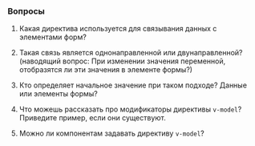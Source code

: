 ### Вопросы

1. Какая директива используется для связывания данных с элементами форм?

2. Такая связь является однонаправленной или двунаправленной? (наводящий вопрос: При изменении значения переменной, отобразятся ли эти значения в элементе формы?)

3. Кто определяет начальное значение при таком подходе? Данные или элементы формы?

4. Что можешь рассказать про модификаторы директивы `v-model`? Приведите пример, если они существуют.

5. Можно ли компонентам задавать директиву `v-model`?
